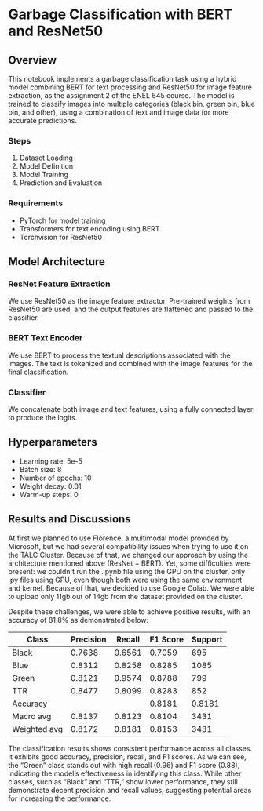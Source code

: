 # Garbage Classification with BERT and ResNet50

## Overview

This notebook implements a garbage classification task using a hybrid model combining BERT for text processing and ResNet50 for image feature extraction, as the assignment 2 of the ENEL 645 course. The model is trained to classify images into multiple categories (black bin, green bin, blue bin, and other), using a combination of text and image data for more accurate predictions.

### Steps
1. Dataset Loading
2. Model Definition
3. Model Training
4. Prediction and Evaluation

### Requirements
- PyTorch for model training
- Transformers for text encoding using BERT
- Torchvision for ResNet50

## Model Architecture

### ResNet Feature Extraction
We use ResNet50 as the image feature extractor. Pre-trained weights from ResNet50 are used, and the output features are flattened and passed to the classifier.

### BERT Text Encoder
We use BERT to process the textual descriptions associated with the images. The text is tokenized and combined with the image features for the final classification.

### Classifier
We concatenate both image and text features, using a fully connected layer to produce the logits.

## Hyperparameters
- Learning rate: 5e-5
- Batch size: 8
- Number of epochs: 10
- Weight decay: 0.01
- Warm-up steps: 0

## Results and Discussions
At first we planned to use Florence, a multimodal model provided by Microsoft, but we had several compatibility issues when trying to use it on the TALC Cluster. Because of that, we changed our approach by using the architecture mentioned above (ResNet + BERT). Yet, some difficulties were present: we couldn't run the .ipynb file using the GPU on the cluster, only .py files using GPU, even though both were using the same environment and kernel. Because of that, we decided to use Google Colab. We were able to upload only 11gb out of 14gb from the dataset provided on the cluster.

Despite these challenges, we were able to achieve positive results, with an accuracy of 81.8% as demonstrated below:

| Class        | Precision | Recall  | F1 Score | Support |
|--------------|-----------|---------|----------|---------|
| Black        | 0.7638    | 0.6561  | 0.7059   | 695     |
| Blue         | 0.8312    | 0.8258  | 0.8285   | 1085    |
| Green        | 0.8121    | 0.9574  | 0.8788   | 799     |
| TTR          | 0.8477    | 0.8099  | 0.8283   | 852     |
| Accuracy     |           |         | 0.8181   | 0.8181  |
| Macro avg    | 0.8137    | 0.8123  | 0.8104   | 3431    |
| Weighted avg | 0.8172    | 0.8181  | 0.8153   | 3431    |

The classification results shows consistent performance across all classes. It exhibits good accuracy, precision, recall, and F1 scores. As we can see, the “Green” class stands out with high recall (0.96) and F1 score (0.88), indicating the model’s effectiveness in identifying this class. While other classes, such as “Black” and “TTR,” show lower performance, they still demonstrate decent precision and recall values, suggesting potential areas for increasing the performance.
